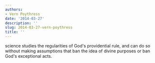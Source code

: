 ```yaml
---
authors:
- Vern Poythress
date: '2014-03-27'
description: ''
slug: 2014-03-27-vern-poythress
title: ''
---
```

science studies the regularities of God's providential rule, and can do so without making assumptions that ban the idea of divine purposes or ban God's exceptional acts.



